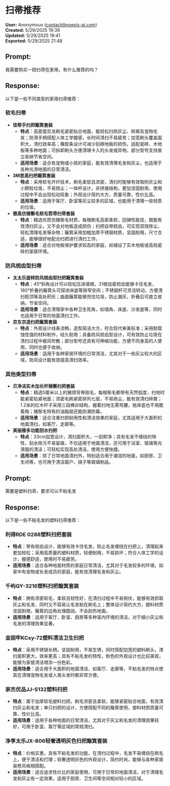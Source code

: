 # 扫帚推荐

**User:** Anonymous (contact@noesis-ai.com)  
**Created:** 5/29/2025 19:39  
**Updated:** 5/29/2025 19:41  
**Exported:** 5/29/2025 21:48  

## Prompt:
我需要购买一把扫帚在家用，有什么推荐的吗？

## Response:
以下是一些不同类型的家用扫帚推荐：

### 软毛扫帚
- **佳帮手扫把簸箕套装**
  - **特点**：高密度尼龙刷毛紧密贴合地面，能轻松扫除灰尘、碎屑及宠物毛发；防滑手柄搭配人体工学握感，长时间清扫不易疲劳；加宽刷头覆盖面积大，清扫效率高；橡胶条设计可减少刮擦地板的损伤，适配瓷砖、木地板等多种地面；可拆卸刷头方便清理卡入的头发或异物，部分型号支持直立收纳节省空间。
  - **适用场景**：适合有宠物或小孩的家庭，能有效清理毛发和灰尘，也适用于各种光滑地面的日常清洁。
- **3M思高扫把簸箕套装**
  - **特点**：采用软毛开纤技术，刷毛柔软且浓密，清扫时能够有效吸附灰尘和小颗粒垃圾，不易扬尘；一体杆设计，非拼接结构，更加坚固耐用，使用过程中不会出现松动现象；外观设计简约大方，质量可靠，性价比高。
  - **适用场景**：适用于客厅、卧室等灰尘较多的区域，也能用于清理一些轻质的垃圾。
- **雅高仿猪鬃毛软毛笤帚扫帚套装**
  - **特点**：精选优质仿猪鬃毛材质，每根刷毛高密柔软，回弹性能佳，既能有效清扫灰尘，又不会对地板造成损伤；扫把自带梳齿，可实现双效除尘，轻松清理毛发等杂物；簸箕采用加粗加厚不锈钢材质，坚固耐用，尺寸合适，能够很好地配合扫把进行清扫工作。
  - **适用场景**：适合对地板保护要求较高的家庭，如铺设了实木地板或高档瓷砖的家居环境。

### 防风梳齿型扫帚
- **太太乐旋转防风梳齿型扫把簸箕套装**
  - **特点**：45°斜角设计可以轻松压进墙根，31根加密梳齿能够卡住毛发，180°折叠的簸箕头可探进床底等狭窄空间；不锈钢杆可灵活转动，方便清扫柜顶等高处积灰；曲面簸箕能够兜住垃圾，防止漏灰，折叠后可直立收纳，节省空间。
  - **适用场景**：适合清理家中各种卫生死角，如墙角、床底、沙发底等，同时也适用于日常的地面清扫工作。
- **京东京造扫把簸箕套装**
  - **特点**：外观设计线条流畅，造型简洁大方，符合现代审美标准；采用耐腐蚀性强的材料制作，经久耐用；具备防风梳齿型设计，可有效防止垃圾在清扫过程中被风吹散；部分型号还具有可伸缩功能，方便不同身高的人使用，同时也便于收纳。
  - **适用场景**：适用于各种家居环境的日常清洁，尤其对于一些灰尘较大的区域，防风设计能有效提高清扫效率。

### 其他类型扫帚
- **贝净洁实木加长杆猪鬃扫把套装**
  - **特点**：精选5厘米以上的猪颈背脊刚毛，每根鬃毛都带有天然弧度，扫地时能紧密贴紧地面；浓密毛刷紧密排列七层，不易扬尘，能有效清扫碎屑；1.2米的红木杆子采用三段榫卯结构，握着扫地无需弯腰，拖床底也不用跪着掏；猪鬃毛特有的油脂层还能防潮防霉。
  - **适用场景**：适合注重扫把耐用性和清洁效果的家庭，尤其适用于大面积的地面清扫，如客厅、走廊等。
- **美丽雅多功能刮水扫把**
  - **特点**：33cm加宽设计，清扫面积大，一刮即净；具有毛发不缠绕的特性，刮水除污不易留痕，不仅适用于地面清洁，还可用于浴室、玻璃等光滑面的清洁；可轻松实现高处清洁，使用方便快捷。
  - **适用场景**：除了日常地面清扫外，特别适合用于潮湿的地面，如厨房、卫生间等，也可用于清洁窗户、镜子等玻璃制品。


## Prompt:
需要是塑料扫帚，要求可以不粘毛发

## Response:
以下是一些不粘毛发的塑料扫帚推荐：

### 利得RDE 0288塑料扫把套装
- **特点**：带有梳齿设计，能够有效卡住毛发，防止毛发缠绕在扫把上，清理起来更加轻松；采用高质量的塑料材质，轻便耐用，不易损坏；符合人体工学的设计，握感舒适，使用时不易疲劳。
- **适用场景**：适合各种地面材质的家庭日常清洁，尤其对于毛发较多的环境，如家中有宠物或长发成员的家庭，能有效清理毛发和灰尘。

### 千屿QY-3216塑料扫把簸箕套装
- **特点**：拥有浓密软毛，柔软且韧性好，在清扫过程中不易倒伏，能够有效抓取灰尘和毛发，同时又不容易让毛发粘在刷毛上；整体设计简约大方，塑料材质坚固耐用，簸箕的边角处理圆润，不会刮伤地面。
- **适用场景**：适用于客厅、卧室、厨房等多种室内环境的清洁，对于细小灰尘和毛发的清理效果显著。

### 金固牢KCsy-72塑料清洁卫生扫把
- **特点**：采用不锈钢长柄，坚固耐用，不易生锈，同时搭配加宽的塑料刷头，清扫面积更大，效率更高；具有不粘毛发的特性，粉色的外观设计也比较美观，能够为家居清洁增添一份色彩。
- **适用场景**：适合用于大面积的地面清洁，如客厅、走廊等，不粘毛发的特点使其在清理宠物毛发或人类头发时都非常方便。

### 家杰优品JJ-S132塑料扫把
- **特点**：属于加厚软毛塑料扫把，刷毛浓密且柔软，能够紧密贴合地面，有效清扫灰尘和毛发；单只扫把的设计，方便搭配不同的簸箕使用，塑料材质质量可靠，性价比高。
- **适用场景**：适用于各种地面的日常清洁，尤其对于灰尘和毛发的清理效果较好，可用于卧室、客厅等区域的常规清扫。

### 净享太乐JX-806轻奢透明灰色扫把簸箕套装
- **特点**：价格实惠，具有不粘毛发的功能，在清扫过程中，毛发不易缠绕在刷毛上，便于清洁和打理；轻奢透明灰色的外观设计，简约时尚，能够与各种家居装修风格相搭配。
- **适用场景**：适合追求性价比的家庭使用，可用于日常的地面清洁，对于清理毛发和灰尘有一定效果，适用于厨房、卫生间等空间相对较小的区域。

